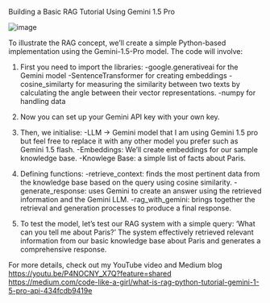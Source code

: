 Building a Basic RAG Tutorial Using Gemini 1.5 Pro

![image](https://github.com/user-attachments/assets/286fb0e0-1adc-4924-9b80-1a76d6b29437)

To illustrate the RAG concept, we’ll create a simple Python-based implementation using the Gemini-1.5-Pro model. The code will involve:

1. First you need to import the libraries:
-google.generativeai for the Gemini model
-SentenceTransformer for creating embeddings
-cosine_similarty for measuring the similarity between two texts by calculating the angle between their vector representations.
-numpy for handling data

2. Now you can set up your Gemini API key with your own key.
   
3. Then, we initialise:
-LLM → Gemini model that I am using Gemini 1.5 pro but feel free to replace it with any other model you prefer such as Gemini 1.5 flash.
-Embeddings: We’ll create embeddings for our sample knowledge base.
-Knowlege Base: a simple list of facts about Paris.

4. Defining functions:
-retrieve_context: finds the most pertinent data from the knowledge base based on the query using cosine similarity.
-generate_response: uses Gemini to create an answer using the retrieved information and the Gemini LLM.
-rag_with_gemini: brings together the retrieval and generation processes to produce a final response.

5. To test the model, let’s test our RAG system with a simple query: ‘What can you tell me about Paris?’ The system effectively retrieved relevant information from our basic knowledge base about Paris and generates a comprehensive response.

For more details, check out my YouTube video and Medium blog
https://youtu.be/P4NOCNY_X7Q?feature=shared
https://medium.com/code-like-a-girl/what-is-rag-python-tutorial-gemini-1-5-pro-api-434fcdb9419e
